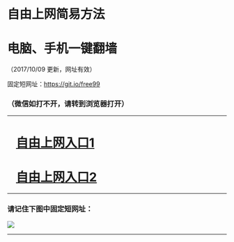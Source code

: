 ﻿# 自由上网简易方法

# 电脑、手机一键翻墙

（2017/10/09 更新，网址有效）

固定短网址：https://git.io/free99

### （微信如打不开，请转到浏览器打开）


***





# &nbsp;&nbsp; <a href="http://ft2459024773.fwq-tz-1001.info/fwqtz01.html?t=100900126054 " target="_blank">自由上网入口1</a>
# &nbsp;&nbsp; <a href="http://ft2336513959.fwq-tz-1002.info/fwqtz02.html?t=100900131914 " target="_blank">自由上网入口2</a>
***

### 请记住下图中固定短网址：

<img src="https://s3-us-west-2.amazonaws.com/fwq-1001/yjfq-20170905okok.png" /> 


***


